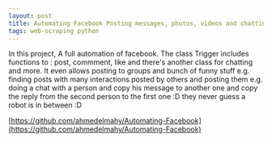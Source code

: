 ```yaml
---
layout: post
title: Automating Facebook Posting messages, photos, videos and chatting using selenium, fb api and web scraping
tags: web-scraping python
---
```



In this project, 
A full automation of facebook. The class Trigger includes functions to : post, commment, like and there's another class for chatting and more.
It even allows posting to groups and bunch of funny stuff 
e.g. finding posts with many interactions posted by others and posting them
e.g. doing a chat with a person and copy his message to another one and copy the reply from the second person to the first one :D they never guess a robot is in between :D

[https://github.com/ahmedelmahy/Automating-Facebook](https://github.com/ahmedelmahy/Automating-Facebook)
